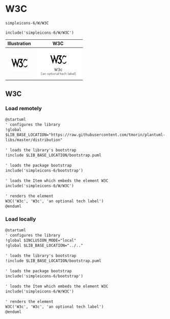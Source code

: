 # W3C


```text
simpleicons-6/W/W3C
```

```text
include('simpleicons-6/W/W3C')
```



| Illustration | W3C |
| :---: | :---: |
| ![illustration for Illustration](../../simpleicons-6/W/W3C.png) | ![illustration for W3C](../../simpleicons-6/W/W3C.Local.png) |




## W3C

### Load remotely
```plantuml
@startuml
' configures the library
!global $LIB_BASE_LOCATION="https://raw.githubusercontent.com/tmorin/plantuml-libs/master/distribution"

' loads the library's bootstrap
!include $LIB_BASE_LOCATION/bootstrap.puml

' loads the package bootstrap
include('simpleicons-6/bootstrap')

' loads the Item which embeds the element W3C
include('simpleicons-6/W/W3C')

' renders the element
W3C('W3c', 'W3c', 'an optional tech label')
@enduml
```

### Load locally
```plantuml
@startuml
' configures the library
!global $INCLUSION_MODE="local"
!global $LIB_BASE_LOCATION="../.."

' loads the library's bootstrap
!include $LIB_BASE_LOCATION/bootstrap.puml

' loads the package bootstrap
include('simpleicons-6/bootstrap')

' loads the Item which embeds the element W3C
include('simpleicons-6/W/W3C')

' renders the element
W3C('W3c', 'W3c', 'an optional tech label')
@enduml
```

